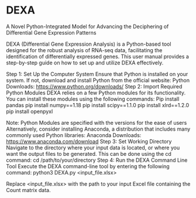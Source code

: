 # DEXA
A Novel Python-Integrated Model for Advancing the Deciphering of  Differential Gene Expression Patterns

DEXA (Differential Gene Expression Analysis) is a Python-based tool designed for the robust analysis of RNA-seq data, facilitating the identification of differentially expressed genes. This user manual provides a step-by-step guide on how to set up and utilize DEXA effectively.

Step 1: Set Up the Computer System
Ensure that Python is installed on your system. If not, download and install Python from the official website: Python Downloads:       https://www.python.org/downloads/
Step 2: Import Required Python Modules
DEXA relies on a few Python modules for its functionality. You can install these modules using the following commands:
  Pip install pandas
  pip install numpy==1.18
  pip install scipy==1.1.0
  pip install xlrd==1.2.0
  pip install openpyxl

Note: Python Modules are specified with the versions for the ease of users 
Alternatively, consider installing Anaconda, a distribution that includes many commonly used Python libraries: Anaconda Downloads: https://www.anaconda.com/download
Step 3: Set Working Directory
Navigate to the directory where your input data is located, or where you want the output files to be generated. This can be done using the cd command:
cd /path/to/your/directory
Step 4: Run the DEXA Command Line Tool
Execute the DEXA command-line tool by entering the following command:
python3 DEXA.py <input_file.xlsx>

Replace <input_file.xlsx> with the path to your input Excel file containing the Count matrix data.


